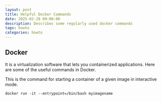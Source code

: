 ```yaml
---
layout: post
title: Helpful Docker Commands
date: 2025-02-28 09:00:00
description: Describes some regularly used docker commands
tags: howto
categories: howto
---
```


## Docker

It is a virtualization software that lets you containerized applications.
Here are some of the useful commands in Docker.

This is the command for starting a container of a given image in interactive mode.

```
docker run -it --entrypoint=/bin/bash myimagename
```
